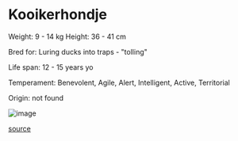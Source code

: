 # Kooikerhondje

Weight: 9 - 14 kg
Height: 36 - 41 cm

Bred for: Luring ducks into traps - "tolling"

Life span: 12 - 15 years yo

Temperament: Benevolent, Agile, Alert, Intelligent, Active, Territorial

Origin: not found

![image](https://cdn2.thedogapi.com/images/kOMy84GQE.jpg)

[source](https://api.thedogapi.com/v1/breeds/145)
